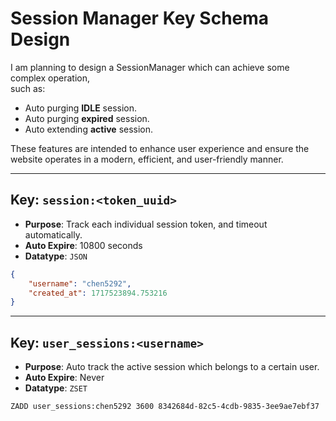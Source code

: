 # Session Manager Key Schema Design

I am planning to design a SessionManager which can achieve some complex operation,  
such as:

- Auto purging **IDLE** session.
- Auto purging **expired** session.
- Auto extending **active** session.

These features are intended to enhance user experience and ensure the website operates in a modern, efficient, and user-friendly manner.  

---

## Key: `session:<token_uuid>`

- **Purpose**: Track each individual session token, and timeout automatically.
- **Auto Expire**: 10800 seconds
- **Datatype**: `JSON`

```json
{
	"username": "chen5292",
	"created_at": 1717523894.753216
}
```

---

## Key: `user_sessions:<username>`

- **Purpose**: Auto track the active session which belongs to a certain user.
- **Auto Expire**: Never
- **Datatype**: `ZSET`

```redis
ZADD user_sessions:chen5292 3600 8342684d-82c5-4cdb-9835-3ee9ae7ebf37
```